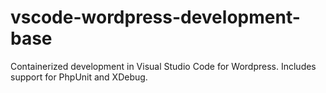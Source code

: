 # vscode-wordpress-development-base
Containerized development in Visual Studio Code for Wordpress. Includes support for PhpUnit and XDebug.
